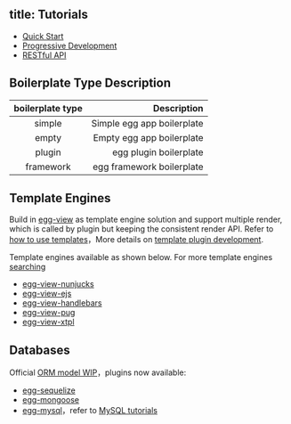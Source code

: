 title: Tutorials
---
- [Quick Start](../intro/quickstart.md)
- [Progressive Development](./progressive.md)
- [RESTful API](./restful.md)

## Boilerplate Type Description

boilerplate type | Description
:----: | ----:
simple | Simple egg app boilerplate 
empty  | Empty egg app boilerplate 
plugin | egg plugin boilerplate
framework | egg framework boilerplate

## Template Engines

Build in [egg-view] as template engine solution and support multiple render, which is called by plugin but keeping the consistent render API. Refer to [how to use templates](../core/view.md)，More details on [template plugin development](../advanced/view-plugin.md).

Template engines available as shown below. For more template engines [searching](https://github.com/search?utf8=%E2%9C%93&q=topic%3Aegg-view&type=Repositories&ref=searchresults)

- [egg-view-nunjucks]
- [egg-view-ejs]
- [egg-view-handlebars]
- [egg-view-pug]
- [egg-view-xtpl]

## Databases

Official [ORM model WIP](https://github.com/eggjs/egg/issues/388)，plugins now available:

- [egg-sequelize]
- [egg-mongoose]
- [egg-mysql]，refer to [MySQL tutorials](./mysql.md)


[egg-sequelize]: https://github.com/eggjs/egg-sequelize
[egg-mongoose]: https://github.com/eggjs/egg-mongoose
[egg-mysql]: https://github.com/eggjs/egg-mysql
[egg-view]: https://github.com/eggjs/egg-view
[egg-view-nunjucks]: https://github.com/eggjs/egg-view-nunjucks
[egg-view-ejs]: https://github.com/eggjs/egg-view-ejs
[egg-view-handlebars]: https://github.com/eggjs/egg-view-handlebars
[egg-view-pug]: https://github.com/chrisyip/egg-view-pug
[egg-view-xtpl]: https://github.com/eggjs/egg-view-xtpl
